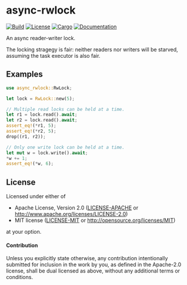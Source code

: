 # async-rwlock

[![Build](https://github.com/stjepang/async-rwlock/workflows/Build%20and%20test/badge.svg)](
https://github.com/stjepang/async-rwlock/actions)
[![License](https://img.shields.io/badge/license-MIT%2FApache--2.0-blue.svg)](
https://github.com/stjepang/async-rwlock)
[![Cargo](https://img.shields.io/crates/v/async-rwlock.svg)](
https://crates.io/crates/async-rwlock)
[![Documentation](https://docs.rs/async-rwlock/badge.svg)](
https://docs.rs/async-rwlock)

An async reader-writer lock.

The locking stragegy is fair: neither readers nor writers will be starved, assuming the task
executor is also fair.

## Examples

```rust
use async_rwlock::RwLock;

let lock = RwLock::new(5);

// Multiple read locks can be held at a time.
let r1 = lock.read().await;
let r2 = lock.read().await;
assert_eq!(*r1, 5);
assert_eq!(*r2, 5);
drop((r1, r2));

// Only one write lock can be held at a time.
let mut w = lock.write().await;
*w += 1;
assert_eq!(*w, 6);
```

## License

Licensed under either of

 * Apache License, Version 2.0 ([LICENSE-APACHE](LICENSE-APACHE) or http://www.apache.org/licenses/LICENSE-2.0)
 * MIT license ([LICENSE-MIT](LICENSE-MIT) or http://opensource.org/licenses/MIT)

at your option.

#### Contribution

Unless you explicitly state otherwise, any contribution intentionally submitted
for inclusion in the work by you, as defined in the Apache-2.0 license, shall be
dual licensed as above, without any additional terms or conditions.
